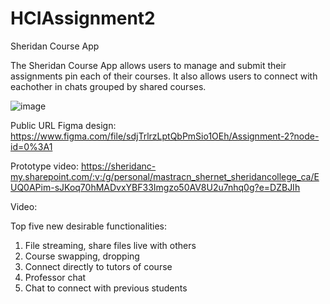 # HCIAssignment2
Sheridan Course App

The Sheridan Course App allows users to manage and submit their assignments pin each of their courses. 
It also allows users to connect with eachother in chats grouped by shared courses.

![image](https://user-images.githubusercontent.com/38020285/155867151-f7d70bfe-72a4-4284-884e-9f2eb96c8f76.png)

Public URL Figma design: https://www.figma.com/file/sdjTrlrzLptQbPmSio1OEh/Assignment-2?node-id=0%3A1

Prototype video: https://sheridanc-my.sharepoint.com/:v:/g/personal/mastracn_shernet_sheridancollege_ca/EUQ0APim-sJKoq70hMADvxYBF33Imgzo50AV8U2u7nhq0g?e=DZBJIh

Video: 

Top five new desirable functionalities: 
1. File streaming, share files live with others
2. Course swapping, dropping
3. Connect directly to tutors of course
4. Professor chat
5. Chat to connect with previous students
